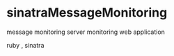 sinatraMessageMonitoring
========================

message monitoring server monitoring web application

ruby , sinatra 

